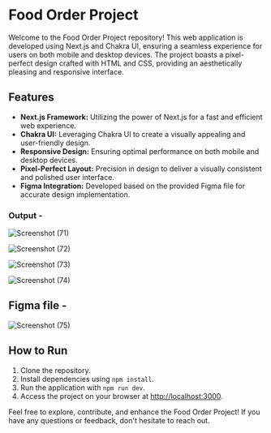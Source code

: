 # Food Order Project

Welcome to the Food Order Project repository! This web application is developed using Next.js and Chakra UI, ensuring a seamless experience for users on both mobile and desktop devices. The project boasts a pixel-perfect design crafted with HTML and CSS, providing an aesthetically pleasing and responsive interface.

## Features
- **Next.js Framework:** Utilizing the power of Next.js for a fast and efficient web experience.
- **Chakra UI:** Leveraging Chakra UI to create a visually appealing and user-friendly design.
- **Responsive Design:** Ensuring optimal performance on both mobile and desktop devices.
- **Pixel-Perfect Layout:** Precision in design to deliver a visually consistent and polished user interface.
- **Figma Integration:** Developed based on the provided Figma file for accurate design implementation.


### Output - 

![Screenshot (71)](https://github.com/MalharMane/the-internet-folks-food-assignment-main/assets/104439115/20031fcf-0c88-4463-9a2b-ed7b23913523)


![Screenshot (72)](https://github.com/MalharMane/the-internet-folks-food-assignment-main/assets/104439115/ca3b806f-e607-4655-9e51-12025d3c4235)


![Screenshot (73)](https://github.com/MalharMane/the-internet-folks-food-assignment-main/assets/104439115/071d3363-7f26-439d-ae43-1cd9d40f4d22)


![Screenshot (74)](https://github.com/MalharMane/the-internet-folks-food-assignment-main/assets/104439115/fa9278f0-dd37-496f-b39b-4b6bc6ebaea5)


## Figma file - 

![Screenshot (75)](https://github.com/MalharMane/the-internet-folks-food-assignment-main/assets/104439115/a2d9d982-9f3f-4a7c-82a5-3c583a70b106)



## How to Run
1. Clone the repository.
2. Install dependencies using `npm install`.
3. Run the application with `npm run dev`.
4. Access the project on your browser at [http://localhost:3000](http://localhost:3000).

Feel free to explore, contribute, and enhance the Food Order Project! If you have any questions or feedback, don't hesitate to reach out.
